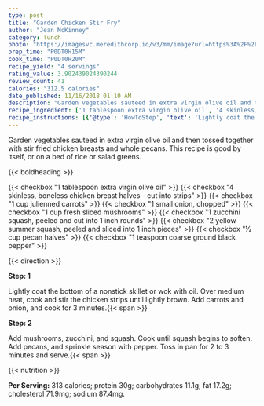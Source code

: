 ```yaml
---
type: post
title: "Garden Chicken Stir Fry"
author: "Jean McKinney"
category: lunch
photo: "https://imagesvc.meredithcorp.io/v3/mm/image?url=https%3A%2F%2Fimages.media-allrecipes.com%2Fuserphotos%2F6449254.jpg"
prep_time: "P0DT0H15M"
cook_time: "P0DT0H20M"
recipe_yield: "4 servings"
rating_value: 3.902439024390244
review_count: 41
calories: "312.5 calories"
date_published: 11/16/2018 01:10 AM
description: "Garden vegetables sauteed in extra virgin olive oil and then tossed together with stir fried chicken breasts and whole pecans. This recipe is good by itself, or on a bed of rice or salad greens."
recipe_ingredient: ['1 tablespoon extra virgin olive oil', '4 skinless, boneless chicken breast halves - cut into strips', '1 cup julienned carrots', '1 small onion, chopped', '1 cup fresh sliced mushrooms', '1 zucchini squash, peeled and cut into 1 inch rounds', '2 yellow summer squash, peeled and sliced into 1 inch pieces', '½ cup pecan halves', '1 teaspoon coarse ground black pepper']
recipe_instructions: [{'@type': 'HowToStep', 'text': 'Lightly coat the bottom of a nonstick skillet or wok with oil. Over medium heat, cook and stir the chicken strips until lightly brown. Add carrots and onion, and cook for 3 minutes.\n'}, {'@type': 'HowToStep', 'text': 'Add mushrooms, zucchini, and squash. Cook until squash begins to soften. Add pecans, and sprinkle season with pepper. Toss in pan for 2 to 3 minutes and serve.\n'}]
---
```


Garden vegetables sauteed in extra virgin olive oil and then tossed together with stir fried chicken breasts and whole pecans. This recipe is good by itself, or on a bed of rice or salad greens. 

{{< boldheading >}}

{{< checkbox "1 tablespoon extra virgin olive oil" >}}
{{< checkbox "4  skinless, boneless chicken breast halves - cut into strips" >}}
{{< checkbox "1 cup julienned carrots" >}}
{{< checkbox "1 small onion, chopped" >}}
{{< checkbox "1 cup fresh sliced mushrooms" >}}
{{< checkbox "1  zucchini squash, peeled and cut into 1 inch rounds" >}}
{{< checkbox "2  yellow summer squash, peeled and sliced into 1 inch pieces" >}}
{{< checkbox "½ cup pecan halves" >}}
{{< checkbox "1 teaspoon coarse ground black pepper" >}}


{{< direction >}}

**Step: 1**

Lightly coat the bottom of a nonstick skillet or wok with oil. Over medium heat, cook and stir the chicken strips until lightly brown. Add carrots and onion, and cook for 3 minutes.{{< span >}}

**Step: 2**

Add mushrooms, zucchini, and squash. Cook until squash begins to soften. Add pecans, and sprinkle season with pepper. Toss in pan for 2 to 3 minutes and serve.{{< span >}}

{{< nutrition >}}

**Per Serving:** 313 calories; protein 30g; carbohydrates 11.1g; fat 17.2g; cholesterol 71.9mg; sodium 87.4mg.